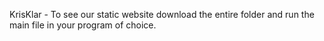 KrisKlar - 
To see our static website download the entire folder and run the main file in your program of choice.
